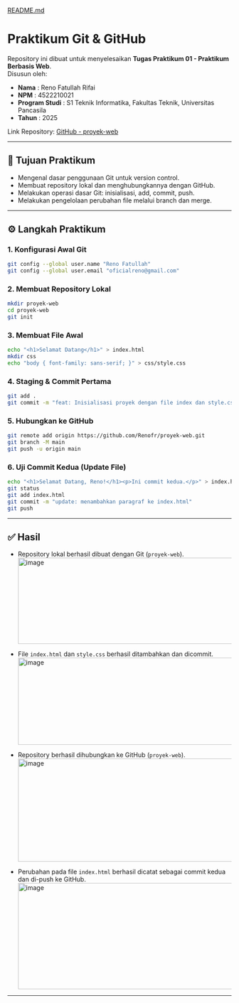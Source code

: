
[README.md](https://github.com/user-attachments/files/22555568/README.md)
# Praktikum Git & GitHub

Repository ini dibuat untuk menyelesaikan **Tugas Praktikum 01 - Praktikum Berbasis Web**.  
Disusun oleh:

- **Nama** : Reno Fatullah Rifai  
- **NPM** : 4522210021  
- **Program Studi** : S1 Teknik Informatika, Fakultas Teknik, Universitas Pancasila  
- **Tahun** : 2025  

Link Repository: [GitHub - proyek-web](https://github.com/Renofr/proyek-web)

---

## 🎯 Tujuan Praktikum
- Mengenal dasar penggunaan Git untuk version control.  
- Membuat repository lokal dan menghubungkannya dengan GitHub.  
- Melakukan operasi dasar Git: inisialisasi, add, commit, push.  
- Melakukan pengelolaan perubahan file melalui branch dan merge.  

---

## ⚙️ Langkah Praktikum

### 1. Konfigurasi Awal Git
```bash
git config --global user.name "Reno Fatullah"
git config --global user.email "oficialreno@gmail.com"
```

### 2. Membuat Repository Lokal
```bash
mkdir proyek-web
cd proyek-web
git init
```

### 3. Membuat File Awal
```bash
echo "<h1>Selamat Datang</h1>" > index.html
mkdir css
echo "body { font-family: sans-serif; }" > css/style.css
```

### 4. Staging & Commit Pertama
```bash
git add .
git commit -m "feat: Inisialisasi proyek dengan file index dan style.css"
```

### 5. Hubungkan ke GitHub
```bash
git remote add origin https://github.com/Renofr/proyek-web.git
git branch -M main
git push -u origin main
```

### 6. Uji Commit Kedua (Update File)
```bash
echo "<h1>Selamat Datang, Reno!</h1><p>Ini commit kedua.</p>" > index.html
git status
git add index.html
git commit -m "update: menambahkan paragraf ke index.html"
git push
```

---

## ✅ Hasil
- Repository lokal berhasil dibuat dengan Git (`proyek-web`).
  <img width="975" height="194" alt="image" src="https://github.com/user-attachments/assets/a6b48bcc-de7b-4d66-964d-24caf5c67a37" />

- File `index.html` dan `style.css` berhasil ditambahkan dan dicommit.
  <img width="975" height="196" alt="image" src="https://github.com/user-attachments/assets/50ca1092-843a-4c7a-96b3-41a5eaa928d7" />

- Repository berhasil dihubungkan ke GitHub (`proyek-web`).
  <img width="975" height="232" alt="image" src="https://github.com/user-attachments/assets/17b93f40-78c3-4138-a739-7132eaaba200" />

- Perubahan pada file `index.html` berhasil dicatat sebagai commit kedua dan di-push ke GitHub.
  <img width="975" height="239" alt="image" src="https://github.com/user-attachments/assets/4fda7437-9659-4706-93be-f9657830c33d" />


---
